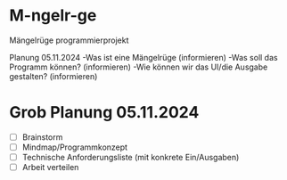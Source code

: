 # M-ngelr-ge
Mängelrüge programmierprojekt


Planung 05.11.2024
-Was ist eine Mängelrüge (informieren)
-Was soll das Programm können? (informieren)
-Wie können wir das UI/die Ausgabe gestalten? (informieren)

# Grob Planung 05.11.2024

- [ ] Brainstorm
- [ ] Mindmap/Programmkonzept
- [ ] Technische Anforderungsliste (mit konkrete Ein/Ausgaben)
- [ ] Arbeit verteilen
